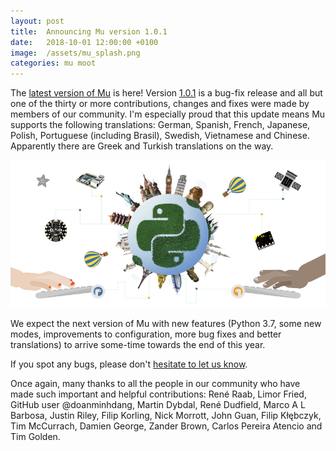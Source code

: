 ```yaml
---
layout: post
title:  Announcing Mu version 1.0.1
date:   2018-10-01 12:00:00 +0100
image:  /assets/mu_splash.png
categories: mu moot 
---
```


The [latest version of Mu](https://codewith.mu/en/download) is here! Version
[1.0.1](https://mu.readthedocs.io/en/latest/changes.html#id1) is a bug-fix
release and all but one of the thirty or more contributions, changes and fixes
were made by members of our community. I'm especially proud that this update
means Mu supports the following translations: German, Spanish, French,
Japanese, Polish, Portuguese (including Brasil), Swedish, Vietnamese and
Chinese. Apparently there are Greek and Turkish translations on the way.

<img src="/assets/mu_splash.png"/>

We expect the next version of Mu with new features (Python 3.7, some new modes,
improvements to configuration, more bug fixes and better translations) to
arrive some-time towards the end of this year.

If you spot any bugs, please don't [hesitate to let us know](https://codewith.mu/en/howto/bugs).

Once again, many thanks to all the people in our community who have made such
important and helpful contributions: René Raab, Limor Fried, GitHub user
@doanminhdang, Martin Dybdal, René Dudfield, Marco A L Barbosa, Justin Riley,
Filip Korling, Nick Morrott, John Guan, Filip Kłębczyk, Tim McCurrach,
Damien George, Zander Brown, Carlos Pereira Atencio and Tim Golden.
